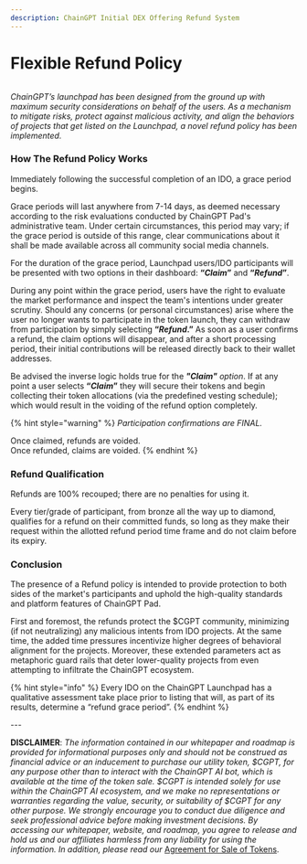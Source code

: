 ```yaml
---
description: ChainGPT Initial DEX Offering Refund System
---
```


# Flexible Refund Policy

<figure><img src="https://assets-global.website-files.com/64354b8ce4872a52ac1c7b06/648cd2afa08b27df921caac4_Refund%20Policy.jpg" alt=""><figcaption></figcaption></figure>

_ChainGPT’s launchpad has been designed from the ground up with maximum security considerations on behalf of the users. As a mechanism to mitigate risks, protect against malicious activity, and align the behaviors of projects that get listed on the Launchpad, a novel refund policy has been implemented._

### **How The Refund Policy Works**

Immediately following the successful completion of an IDO, a grace period begins.

Grace periods will last anywhere from 7-14 days, as deemed necessary according to the risk evaluations conducted by ChainGPT Pad's administrative team. Under certain circumstances, this period may vary; if the grace period is outside of this range, clear communications about it shall be made available across all community social media channels.

For the duration of the grace period, Launchpad users/IDO participants will be presented with two options in their dashboard: **“**_**Claim**_**”** and **“**_**Refund**_**”**.&#x20;

During any point within the grace period, users have the right to evaluate the market performance and inspect the team's intentions under greater scrutiny. Should any concerns (or personal circumstances) arise where the user no longer wants to participate in the token launch, they can withdraw from participation by simply selecting **“**_**Refund**_**.”** As soon as a user confirms a refund, the claim options will disappear, and after a short processing period, their initial contributions will be released directly back to their wallet addresses.

Be advised the inverse logic holds true for the _**"Claim"** option_. If at any point a user selects **“**_**Claim**_**”** they will secure their tokens and begin collecting their token allocations (via the predefined vesting schedule); which would result in the voiding of the refund option completely.&#x20;

{% hint style="warning" %}
_Participation confirmations are FINAL._&#x20;

Once claimed, refunds are voided. \
Once refunded, claims are voided.
{% endhint %}

### **Refund Qualification**

Refunds are 100% recouped; there are no penalties for using it.&#x20;

Every tier/grade of participant, from bronze all the way up to diamond, qualifies for a refund on their committed funds, so long as they make their request within the allotted refund period time frame and do not claim before its expiry.

### **Conclusion**

The presence of a Refund policy is intended to provide protection to both sides of the market's participants and uphold the high-quality standards and platform features of ChainGPT Pad.&#x20;

First and foremost, the refunds protect the $CGPT community, minimizing (if not neutralizing) any malicious intents from IDO projects. At the same time, the added time pressures incentivize higher degrees of behavioral alignment for the projects. Moreover, these extended parameters act as metaphoric guard rails that deter lower-quality projects from even attempting to infiltrate the ChainGPT ecosystem.



{% hint style="info" %}
Every IDO on the ChainGPT Launchpad has a qualitative assessment take place prior to listing that will, as part of its results, determine a “refund grace period”.&#x20;
{% endhint %}



\---

**DISCLAIMER**: _The information contained in our whitepaper and roadmap is provided for informational purposes only and should not be construed as financial advice or an inducement to purchase our utility token, $CGPT, for any purpose other than to interact with the ChainGPT AI bot, which is available at the time of the token sale. $CGPT is intended solely for use within the ChainGPT AI ecosystem, and we make no representations or warranties regarding the value, security, or suitability of $CGPT for any other purpose. We strongly encourage you to conduct due diligence and seek professional advice before making investment decisions. By accessing our whitepaper, website, and roadmap, you agree to release and hold us and our affiliates harmless from any liability for using the information.  In addition, please read our_ [Agreement for Sale of Tokens](https://www.chaingpt.org/licences).

